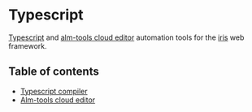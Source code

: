 # Typescript

[Typescript](http://www.typescriptlang.org/) and [alm-tools cloud editor](http://alm.tools/) automation tools for the [iris](https://github.com/teamlint/iris) web framework.


## Table of contents

* [Typescript compiler](_examples/typescript/main.go)
* [Alm-tools cloud editor](_examples/editor/main.go)